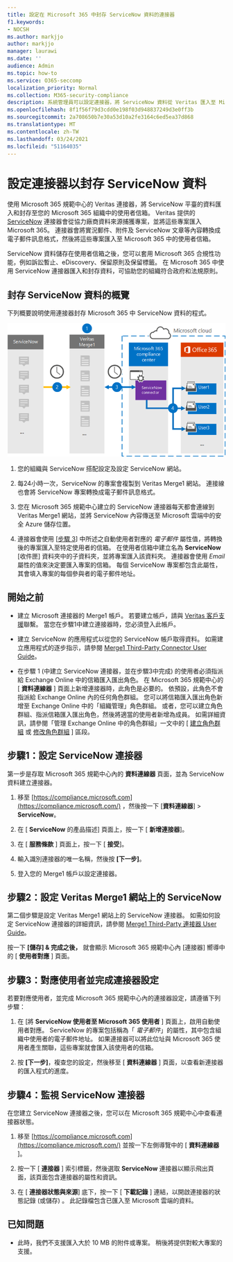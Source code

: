 ```yaml
---
title: 設定在 Microsoft 365 中封存 ServiceNow 資料的連接器
f1.keywords:
- NOCSH
ms.author: markjjo
author: markjjo
manager: laurawi
ms.date: ''
audience: Admin
ms.topic: how-to
ms.service: O365-seccomp
localization_priority: Normal
ms.collection: M365-security-compliance
description: 系統管理員可以設定連接器，將 ServiceNow 資料從 Veritas 匯入至 Microsoft 365。 此連接器可讓您在 Microsoft 365 中封存協力廠商資料來源的資料。 封存此資料之後，您可以使用合規性功能（例如法律封存、內容搜尋及保留原則）來管理協力廠商資料。
ms.openlocfilehash: 8f1f56f79d3cdd0e198f03d948837249d3e0ff3b
ms.sourcegitcommit: 2a708650b7e30a53d10a2fe3164c6ed5ea37d868
ms.translationtype: MT
ms.contentlocale: zh-TW
ms.lasthandoff: 03/24/2021
ms.locfileid: "51164035"
---
```

# <a name="set-up-a-connector-to-archive-servicenow-data"></a>設定連接器以封存 ServiceNow 資料

使用 Microsoft 365 規範中心的 Veritas 連接器，將 ServiceNow 平臺的資料匯入和封存至您的 Microsoft 365 組織中的使用者信箱。 Veritas 提供的 [ServiceNow](https://globanet.com/servicenow/) 連接器會從協力廠商資料來源捕獲專案，並將這些專案匯入 Microsoft 365。 連接器會將實況郵件、附件及 ServiceNow 文章等內容轉換成電子郵件訊息格式，然後將這些專案匯入至 Microsoft 365 中的使用者信箱。

ServiceNow 資料儲存在使用者信箱之後，您可以套用 Microsoft 365 合規性功能，例如訴訟暫止、eDiscovery、保留原則及保留標籤。 在 Microsoft 365 中使用 ServiceNow 連接器匯入和封存資料，可協助您的組織符合政府和法規原則。

## <a name="overview-of-archiving-servicenow-data"></a>封存 ServiceNow 資料的概覽

下列概要說明使用連接器封存 Microsoft 365 中 ServiceNow 資料的程式。

![ServiceNow 資料的封存工作流程](../media/ServiceNowConnectorWorkflow.png)

1. 您的組織與 ServiceNow 搭配設定及設定 ServiceNow 網站。

2. 每24小時一次，ServiceNow 的專案會複製到 Veritas Merge1 網站。 連接線也會將 ServiceNow 專案轉換成電子郵件訊息格式。

3. 您在 Microsoft 365 規範中心建立的 ServiceNow 連接器每天都會連線到 Veritas Merge1 網站，並將 ServiceNow 內容傳送至 Microsoft 雲端中的安全 Azure 儲存位置。

4. 連接器會使用 [[步驟 3](#step-3-map-users-and-complete-the-connector-setup)] 中所述之自動使用者對應的 *電子郵件* 屬性值，將轉換後的專案匯入至特定使用者的信箱。 在使用者信箱中建立名為 **ServiceNow** [收件匣] 資料夾中的子資料夾，並將專案匯入該資料夾。 連接器會使用 *Email* 屬性的值來決定要匯入專案的信箱。 每個 ServiceNow 專案都包含此屬性，其會填入專案的每個參與者的電子郵件地址。

## <a name="before-you-begin"></a>開始之前

- 建立 Microsoft 連接器的 Merge1 帳戶。 若要建立帳戶，請與 [Veritas 客戶支援](https://www.veritas.com/content/support/)聯繫。 當您在步驟1中建立連接器時，您必須登入此帳戶。

- 建立 ServiceNow 的應用程式以從您的 ServiceNow 帳戶取得資料。 如需建立應用程式的逐步指示，請參閱 [Merge1 Third-Party Connector User Guide](https://docs.ms.merge1.globanetportal.com/Merge1%20Third-Party%20Connectors%20ServiceNow%20User%20Guide%20.pdf)。

- 在步驟 1 (中建立 ServiceNow 連接器，並在步驟3中完成) 的使用者必須指派給 Exchange Online 中的信箱匯入匯出角色。 在 Microsoft 365 規範中心的 [ **資料連線器** ] 頁面上新增連接器時，此角色是必要的。 依預設，此角色不會指派給 Exchange Online 內的任何角色群組。 您可以將信箱匯入匯出角色新增至 Exchange Online 中的「組織管理」角色群組。 或者，您可以建立角色群組、指派信箱匯入匯出角色，然後將適當的使用者新增為成員。 如需詳細資訊，請參閱「管理 Exchange Online 中的角色群組」一文中的 [ [建立角色群組](/Exchange/permissions-exo/role-groups#create-role-groups) 或 [修改角色群組](/Exchange/permissions-exo/role-groups#modify-role-groups) ] 區段。

## <a name="step-1-set-up-the-servicenow-connector"></a>步驟1：設定 ServiceNow 連接器

第一步是存取 Microsoft 365 規範中心內的 **資料連線器** 頁面，並為 ServiceNow 資料建立連接器。

1. 移至 [https://compliance.microsoft.com](https://compliance.microsoft.com/) ，然後按一下 [**資料連線器**]  >  **ServiceNow**。

2. 在 [ **ServiceNow** 的產品描述] 頁面上，按一下 [ **新增連接器**]。

3. 在 [ **服務條款** ] 頁面上，按一下 [ **接受**]。

4. 輸入識別連接器的唯一名稱，然後按 **[下一步]**。

5. 登入您的 Merge1 帳戶以設定連接器。

## <a name="step-2-configure-the-servicenow-on-the-veritas-merge1-site"></a>步驟2：設定 Veritas Merge1 網站上的 ServiceNow

第二個步驟是設定 Veritas Merge1 網站上的 ServiceNow 連接器。 如需如何設定 ServiceNow 連接器的詳細資訊，請參閱 [Merge1 Third-Party 連接器 User Guide](https://docs.ms.merge1.globanetportal.com/Merge1%20Third-Party%20Connectors%20ServiceNow%20User%20Guide%20.pdf)。

按一下 **[儲存] & 完成之後，** 就會顯示 Microsoft 365 規範中心內 [連接器] 嚮導中的 [ **使用者對應** ] 頁面。

## <a name="step-3-map-users-and-complete-the-connector-setup"></a>步驟3：對應使用者並完成連接器設定

若要對應使用者，並完成 Microsoft 365 規範中心內的連接器設定，請遵循下列步驟：

1. 在 [將 **ServiceNow 使用者至 Microsoft 365 使用者** ] 頁面上，啟用自動使用者對應。 ServiceNow 的專案包括稱為「 *電子郵件*」的屬性，其中包含組織中使用者的電子郵件地址。 如果連接器可以將此位址與 Microsoft 365 使用者產生關聯，這些專案就會匯入該使用者的信箱。

2. 按 **[下一步]**，複查您的設定，然後移至 [ **資料連線器** ] 頁面，以查看新連接器的匯入程式的進度。

## <a name="step-4-monitor-the-servicenow-connector"></a>步驟4：監視 ServiceNow 連接器

在您建立 ServiceNow 連接器之後，您可以在 Microsoft 365 規範中心中查看連接器狀態。

1. 移至 [https://compliance.microsoft.com](https://compliance.microsoft.com/) 並按一下左側導覽中的 [ **資料連線器** ]。

2. 按一下 [ **連接器** ] 索引標籤，然後選取 **ServiceNow** 連接器以顯示飛出頁面，該頁面包含連接器的屬性和資訊。

3. 在 [ **連接器狀態與來源**] 底下，按一下 [ **下載記錄** ] 連結，以開啟連接器的狀態記錄 (或儲存) 。 此記錄檔包含已匯入至 Microsoft 雲端的資料。

## <a name="known-issues"></a>已知問題

- 此時，我們不支援匯入大於 10 MB 的附件或專案。 稍後將提供對較大專案的支援。